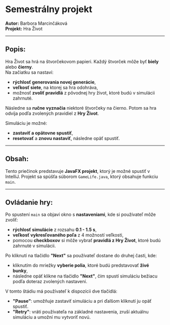 # Semestrálny projekt
**Autor:** Barbora Marcinčáková  
**Projekt:** Hra Život

---

## Popis:
Hra Život sa hrá na štvorčekovom papieri. Každý štvorček môže byť **biely** alebo **čierny**.  
Na začiatku sa nastaví:
- **rýchlosť generovania novej generácie**, 
- **veľkosť siete**, na ktorej sa hra odohráva, 
- možnosť **zvoliť pravidlá** z pôvodnej hry život, ktoré budú v simulácii zahrnuté.

Následne sa **ručne vyznačia** niektoré štvorčeky na čierno. Potom sa hra odvíja podľa zvolených pravidiel z **Hry Život**.

Simuláciu je možné:
- **zastaviť a opätovne spustiť**, 
- **resetovať** a **znovu nastaviť**, následne opäť spustiť.

---

## Obsah:
Tento priečinok predstavuje **JavaFX projekt**, ktorý je možné spustiť v IntelliJ. Projekt sa spúšťa súborom `GameLife.java`, ktorý obsahuje funkciu `main`.

---

## Ovládanie hry:
Po spustení `main` sa objaví okno s **nastaveniami**, kde si používateľ môže zvoliť:
- **rýchlosť simulácie** z rozsahu **0.1 - 1.5 s**,
- **veľkosť vykresľovaného poľa** z 4 možností veľkosti,
- pomocou **checkboxov** si môže vybrať **pravidlá z Hry Život**, ktoré budú zahrnuté v simulácii.

Po kliknutí na tlačidlo **"Next"** sa používateľ dostane do druhej časti, kde:
- kliknutím do mriežky **vyberie polia**, ktoré budú predstavovať **živé bunky**,
- následne opäť klikne na tlačidlo **"Next"**, čím spustí simuláciu bežiacu podľa doteraz zvolených nastavení.

V tomto štádiu má používateľ k dispozícii dve tlačidlá:
- **"Pause"**: umožňuje zastaviť simuláciu a pri ďalšom kliknutí ju opäť spustiť.
- **"Retry"**: vráti používateľa na základné nastavenia, zruší aktuálnu simuláciu a umožní mu vytvoriť novú.
